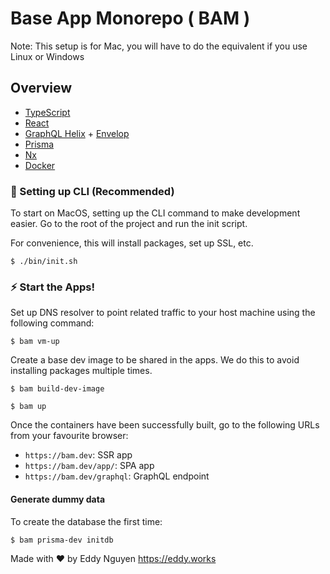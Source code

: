# Base App Monorepo ( BAM )

Note: This setup is for Mac, you will have to do the equivalent if you use Linux or Windows

## Overview

- [TypeScript](https://www.typescriptlang.org/)
- [React](https://reactjs.org/)
- [GraphQL Helix](https://graphql-helix.vercel.app/) + [Envelop](https://www.envelop.dev/)
- [Prisma](https://www.prisma.io/)
- [Nx](https://nx.dev/)
- [Docker](https://www.docker.com/)

### 🌟 Setting up CLI (Recommended)

To start on MacOS, setting up the CLI command to make development easier. Go to the root of the project and run the init script.

For convenience, this will install packages, set up SSL, etc.

```
$ ./bin/init.sh
```

### ⚡️ Start the Apps!

Set up DNS resolver to point related traffic to your host machine using the following command:

```
$ bam vm-up
```

Create a base dev image to be shared in the apps. We do this to avoid installing packages multiple times.

```
$ bam build-dev-image
```

```
$ bam up
```

Once the containers have been successfully built, go to the following URLs from your favourite browser:

- `https://bam.dev`: SSR app
- `https://bam.dev/app/`: SPA app
- `https://bam.dev/graphql`: GraphQL endpoint

#### Generate dummy data

To create the database the first time:

```
$ bam prisma-dev initdb
```

Made with ♥ by Eddy Nguyen
https://eddy.works
